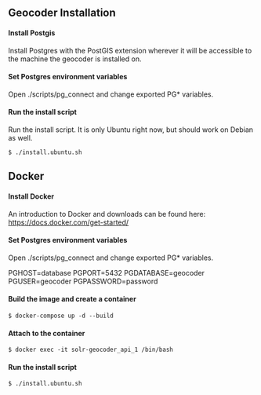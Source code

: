 ## Geocoder Installation

#### Install Postgis
Install Postgres with the PostGIS extension wherever it will be accessible to the machine the geocoder is installed on.

#### Set Postgres environment variables
Open ./scripts/pg_connect and change exported PG* variables.

#### Run the install script
Run the install script. It is only Ubuntu right now, but should work on Debian as well.

```
$ ./install.ubuntu.sh
```

## Docker

#### Install Docker
An introduction to Docker and downloads can be found here: https://docs.docker.com/get-started/

#### Set Postgres environment variables
Open ./scripts/pg_connect and change exported PG* variables.

PGHOST=database
PGPORT=5432
PGDATABASE=geocoder
PGUSER=geocoder
PGPASSWORD=password

#### Build the image and create a container
```
$ docker-compose up -d --build
```

#### Attach to the container
```
$ docker exec -it solr-geocoder_api_1 /bin/bash
```

#### Run the install script
```
$ ./install.ubuntu.sh
```